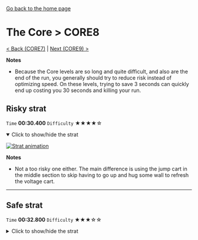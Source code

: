 [Go back to the home page](https://github.com/Doublevil/scbspeedrun)

# The Core > CORE8

[< Back (CORE7)](https://github.com/Doublevil/scbspeedrun/blob/main/levels/CORE/CORE7.md) | [Next (CORE9) >](https://github.com/Doublevil/scbspeedrun/blob/main/levels/CORE/CORE9.md)

**Notes**
- Because the Core levels are so long and quite difficult, and also are the end of the run, you generally should try to reduce risk instead of optimizing speed. On these levels, trying to save 3 seconds can quickly end up costing you 30 seconds and killing your run.

## Risky strat

`Time` **00:30.400** `Difficulty` ★★★★☆
<details open>
  <summary>Click to show/hide the strat</summary>

  [![Strat animation](https://github.com/Doublevil/scbspeedrun/blob/main/media/levels/CORE/CORE8_RiskyStrat.webp)](https://github.com/Doublevil/scbspeedrun/blob/main/media/levels/CORE/CORE8_RiskyStrat.mp4)

  **Notes**
  - Not a too risky one either. The main difference is using the jump cart in the middle section to skip having to go up and hug some wall to refresh the voltage cart.
</details>

---
## Safe strat

`Time` **00:32.800** `Difficulty` ★★★☆☆
<details>
  <summary>Click to show/hide the strat</summary>

  [![Strat animation](https://github.com/Doublevil/scbspeedrun/blob/main/media/levels/CORE/CORE8_SafeStrat.webp)](https://github.com/Doublevil/scbspeedrun/blob/main/media/levels/CORE/CORE8_SafeStrat.mp4)
</details>
